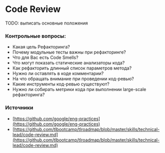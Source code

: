 # Code Review

TODO: выписать основные положения

### Контрольные вопросы:

* Какая цель Рефакторинга?
* Почему модульные тесты важны при рефакторинге?
* Что для Вас есть Code Smells?
* Что могут показать статические анализаторы кода?
* Как рефакторить длинный список параметров метода?
* Нужно ли оставлять в коде комментарии?
* На что обращать внимание при проведении код-ревью?
* Какие инструменты код-ревью существуют?
* Нужно ли собирать метрики кода при выполнении large-scale рефакторинга?

### Источники

* [https://github.com/google/eng-practices](https://github.com/google/eng-practices)
* [https://github.com/tlbootcamp/tlroadmap/blob/master/skills/technical-lead/code-review.md](https://github.com/tlbootcamp/tlroadmap/blob/master/skills/technical-lead/code-review.md)

